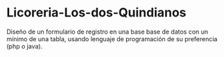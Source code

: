 # Licoreria-Los-dos-Quindianos
Diseño de un formulario de registro en una base base de datos con un mínimo de una tabla, usando lenguaje de programación de su preferencia (php o java).
